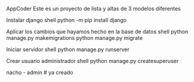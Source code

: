 AppCoder
Este es un proyecto de lista y altas de 3 modelos diferentes


Instalar django
shell
python -m pip install django


Aplicar los cambios que hayamos hecho en la base de datos
shell
python manage.py makemigrations
python manage.py migrate


Iniciar servidor
shell
python manage.py runserver


Crear usuario administrador
shell
python manage.py createsuperuser

nacho - admin # ya creado
